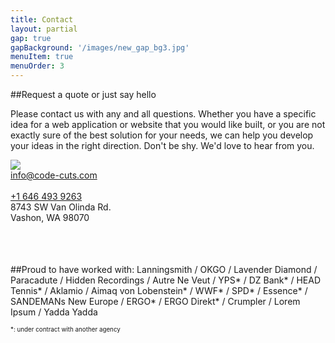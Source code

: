 ```yaml
---
title: Contact
layout: partial
gap: true
gapBackground: '/images/new_gap_bg3.jpg'
menuItem: true
menuOrder: 3
---
```

##Request a quote or just say hello

Please contact us with any and all questions. Whether you have a specific idea for a web application or website that you would like built, or you are not exactly sure of the best solution for your needs, we can help you develop your ideas in the right direction. Don't be shy. We'd love to hear from you.
<br/>
<div class="flexbox" style="height:150px; width: 100%" itemscope itemprop="http://schema.org/Organization">
    <div itemprop="logo" style="flex: 1;">
        <img src="/images/logo_simple.svg" />
    </div>
    <div class="flexbox" style="flex:3; align-self: center;">
        <div style="flex:1;">
            <a itemprop="email" href="mailto:info@code-cuts.com">info@code-cuts.com</a><br/><br/>
            <a itemprop="telephone" href="tel:+16464939263">+1 646 493 9263</a>
        </div>
        <div itemscope itemprop="address" style="flex:1">
            <span style="font-style: normal; font-weight: normal;">
            8743 SW Van Olinda Rd.<br/>
            <span itemprop="locality">Vashon</span>, <span itemprop="regioin">WA</span> 98070
            </span>
        </div>
    </div>
</div>
<br/>
##Proud to have worked with: 
Lanningsmith / OKGO / Lavender Diamond / Paracadute / Hidden Recordings / Autre Ne Veut / YPS* / DZ Bank* / HEAD Tennis* / Aklamio / Aimaq von Lobenstein* / WWF* / SPD* / Essence* / SANDEMANs New Europe / ERGO* / ERGO Direkt* / Crumpler / Lorem Ipsum / Yadda Yadda

<span style="font-size: 0.7em;">*: under contract with another agency</span>
<br/>

